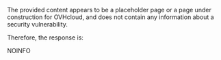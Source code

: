 The provided content appears to be a placeholder page or a page under construction for OVHcloud, and does not contain any information about a security vulnerability.

Therefore, the response is:

NOINFO